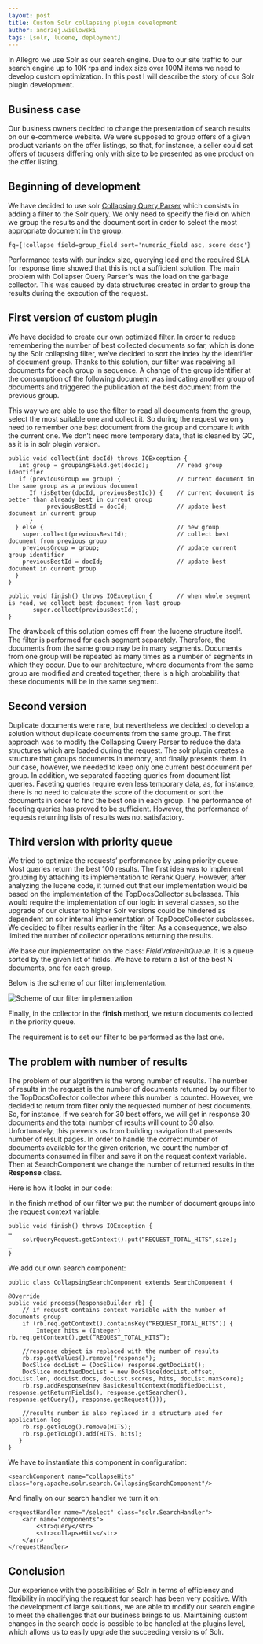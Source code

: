 ```yaml
---
layout: post
title: Custom Solr collapsing plugin development
author: andrzej.wislowski
tags: [solr, lucene, deployment]
---
```


In Allegro we use Solr as our search engine. Due to our site traffic to our search engine up to 10K rps and index size 
over 100M items we need to develop custom optimization. In this post I will describe the story of our Solr plugin development.

## Business case

Our business owners decided to change the presentation of search results on our e-commerce website. We were supposed 
to group offers of a given product variants on the offer listings, so that, for instance, a seller could set offers of 
trousers differing only with size to be presented as  one product on the offer listing.

## Beginning of development

We have decided to use solr [Collapsing Query Parser](https://lucene.apache.org/solr/guide/7_4/collapse-and-expand-results.html) 
which consists in adding a filter to the Solr query.  We only need to specify the field on which we group the results and the 
document sort in order to select the most appropriate document in the group.

```
fq={!collapse field=group_field sort='numeric_field asc, score desc'}
```

Performance tests with our index size, querying load and the required SLA for response time showed that this is not a sufficient 
solution. The main problem with Collapser Query Parser's was the load on the garbage collector. This was caused by data 
structures created in order to group the results during the execution of the request.

## First version of custom plugin

We have decided to create our own optimized filter. In order to reduce remembering the number of best collected documents so far,
which is done by the Solr collapsing filter, we’ve  decided to sort the index by the identifier of document group. Thanks to this 
solution, our filter was receiving all documents for each group in sequence.  A change of the group identifier at the consumption 
of the following document  was indicating another group of documents and triggered the publication of the best document from the 
previous group.

This way we are able to use the filter to read all documents from the group, select the most suitable one and collect it. So 
during the request we only need to remember one best document from the group and compare it with the current one. We don’t need 
more temporary data, that is cleaned by GC, as it is in solr plugin version.

```
public void collect(int docId) throws IOException {
   int group = groupingField.get(docId);        // read group identifier
   if (previousGroup == group) {                // current document in the same group as a previous document
      If (isBetter(docId, previousBestId)) {    // current document is better than already best in current group
           previousBestId = docId;              // update best document in current group
      }
  } else {                                      // new group
    super.collect(previousBestId);              // collect best document from previous group
    previousGroup = group;                      // update current group identifier
    previousBestId = docId;                     // update best document in current group
  }
}

public void finish() throws IOException {       // when whole segment is read, we collect best document from last group
       super.collect(previousBestId);
}

```

The drawback of this solution comes off from the lucene structure itself.  The filter is performed for each segment separately. 
Therefore, the documents from the same group may be in many segments. Documents from one group will be repeated as many times as 
a number of segments in which they occur. Due to our architecture, where documents from the same group are modified and created 
together, there is a high probability that these documents will be in the same segment.

## Second version

Duplicate documents were rare, but nevertheless we decided to develop a solution without duplicate documents from the same group. 
The first approach was to modify the Collapsing Query Parser to reduce the data structures which are loaded during the request. 
The solr plugin creates a structure that groups documents in memory, and finally presents them. In our case, however, we needed 
to keep only one current best document per group. In addition, we separated faceting queries from document list queries. Faceting 
queries require even less temporary data, as, for instance, there is no need to calculate the score of the document or sort the 
documents in order to find the best one in each group. The performance of faceting queries has proved to be sufficient. However, 
the performance of requests returning lists of results was not satisfactory.

## Third version with priority queue

We tried to optimize the requests’ performance by using priority queue. Most queries return the best 100 results. The first idea 
was to implement grouping by attaching its implementation to Rerank Query. However, after analyzing the lucene code, it turned 
out that our implementation would be based on the implementation of the TopDocsCollector subclasses. This would require the 
implementation of our logic in several classes, so the upgrade of our cluster to higher Solr versions could be hindered as 
dependent on solr internal implementation of TopDocsCollector subclasses. We decided to filter results earlier in the filter. 
As a consequence, we also limited the number of collector operations returning the results.

We base our implementation on the class: _FieldValueHitQueue_. It is a queue sorted by the given list of fields. We have to return 
a list of the best N documents, one for each group.

Below is the scheme of our filter implementation.

<img alt="Scheme of our filter implementation" 
src="/img/articles/2018-09-17-custom-solr-collapsing-plugin-development/algorithm.png" />

Finally, in the collector in the **finish** method, we return documents collected in the priority queue.

The requirement is to set our filter to be performed as the last one.

## The problem with number of results

The problem of our algorithm is the wrong number of results. The number of results in the request is the number of documents 
returned by our filter to the TopDocsCollector collector  where this number is counted. However, we decided to return from 
filter only the requested number of best documents. So, for instance, if we search for 30 best offers, we will get in response 
30 documents and the total number of results will count to 30 also. Unfortunately, this prevents us from building navigation 
that presents number of result pages. In order to handle the correct number of documents available for the given criterion, 
we count the number of documents consumed in filter and save it on the request context variable. Then at SearchComponent 
we change the number of returned results in the **Response** class.

Here is how it looks in our code:

In the finish method of our filter we put the number of document groups into the request context variable:
```
public void finish() throws IOException {
…
    solrQueryRequest.getContext().put(“REQUEST_TOTAL_HITS”,size);
…
}
```
We add our own search component:
```
public class CollapsingSearchComponent extends SearchComponent {

@Override
public void process(ResponseBuilder rb) {
    // if request contains context variable with the number of documents group
    if (rb.req.getContext().containsKey(“REQUEST_TOTAL_HITS”)) {
        Integer hits = (Integer) rb.req.getContext().get(“REQUEST_TOTAL_HITS”);

    //response object is replaced with the number of results
    rb.rsp.getValues().remove("response");
    DocSlice docList = (DocSlice) response.getDocList();
    DocSlice modifiedDocList = new DocSlice(docList.offset, docList.len, docList.docs, docList.scores, hits, docList.maxScore);
    rb.rsp.addResponse(new BasicResultContext(modifiedDocList, response.getReturnFields(), response.getSearcher(), response.getQuery(), response.getRequest()));

    //results number is also replaced in a structure used for application log
    rb.rsp.getToLog().remove(HITS);
    rb.rsp.getToLog().add(HITS, hits);
   }
}

```

We have to instantiate this component in configuration:
```
<searchComponent name="collapseHits" class="org.apache.solr.search.CollapsingSearchComponent"/>
```

And finally on our search handler we turn it on:
```
<requestHandler name="/select" class="solr.SearchHandler">
	<arr name="components">
		<str>query</str>
		<str>collapseHits</str>
	</arr>
</requestHandler>
```

## Conclusion

Our experience with the possibilities of Solr in terms of efficiency and flexibility in modifying the request for search 
has been very positive. With the development of large solutions, we are able to modify our search engine to meet the 
challenges that our business brings to us. Maintaining custom changes in the search code is possible to be handled at 
the plugins level, which allows us to easily upgrade the succeeding versions of Solr.

